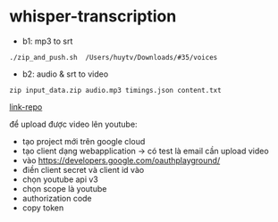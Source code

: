# whisper-transcription
- b1: mp3 to srt

```shell
./zip_and_push.sh  /Users/huytv/Downloads/#35/voices
```
- b2: audio & srt to video
```shell
zip input_data.zip audio.mp3 timings.json content.txt
```

[link-repo](https://github.com/huy8895/whisper-transcription.git)

để upload được video lên youtube:
- tạo project mới trên google cloud
- tạo client dạng webapplication -> có test là email cần upload video
- vào https://developers.google.com/oauthplayground/
- điền client secret và client id vào
- chọn youtube api v3
- chọn scope là youtube
- authorization code
- copy token